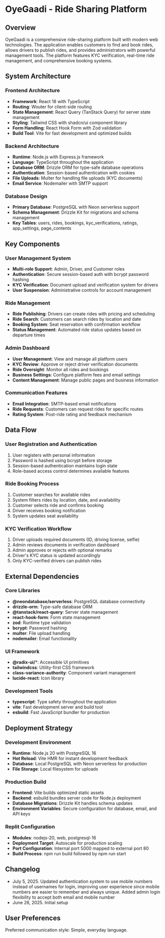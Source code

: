 # OyeGaadi - Ride Sharing Platform

## Overview

OyeGaadi is a comprehensive ride-sharing platform built with modern web technologies. The application enables customers to find and book rides, allows drivers to publish rides, and provides administrators with powerful management tools. The platform features KYC verification, real-time ride management, and comprehensive booking systems.

## System Architecture

### Frontend Architecture
- **Framework**: React 18 with TypeScript
- **Routing**: Wouter for client-side routing
- **State Management**: React Query (TanStack Query) for server state management
- **Styling**: Tailwind CSS with shadcn/ui component library
- **Form Handling**: React Hook Form with Zod validation
- **Build Tool**: Vite for fast development and optimized builds

### Backend Architecture
- **Runtime**: Node.js with Express.js framework
- **Language**: TypeScript throughout the application
- **Database ORM**: Drizzle ORM for type-safe database operations
- **Authentication**: Session-based authentication with cookies
- **File Uploads**: Multer for handling file uploads (KYC documents)
- **Email Service**: Nodemailer with SMTP support

### Database Design
- **Primary Database**: PostgreSQL with Neon serverless support
- **Schema Management**: Drizzle Kit for migrations and schema management
- **Key Tables**: users, rides, bookings, kyc_verifications, ratings, app_settings, page_contents

## Key Components

### User Management System
- **Multi-role Support**: Admin, Driver, and Customer roles
- **Authentication**: Secure session-based auth with bcrypt password hashing
- **KYC Verification**: Document upload and verification system for drivers
- **User Suspension**: Administrative controls for account management

### Ride Management
- **Ride Publishing**: Drivers can create rides with pricing and scheduling
- **Ride Search**: Customers can search rides by location and date
- **Booking System**: Seat reservation with confirmation workflow
- **Status Management**: Automated ride status updates based on departure times

### Admin Dashboard
- **User Management**: View and manage all platform users
- **KYC Review**: Approve or reject driver verification documents
- **Ride Oversight**: Monitor all rides and bookings
- **Business Settings**: Configure platform fees and email settings
- **Content Management**: Manage public pages and business information

### Communication Features
- **Email Integration**: SMTP-based email notifications
- **Ride Requests**: Customers can request rides for specific routes
- **Rating System**: Post-ride rating and feedback mechanism

## Data Flow

### User Registration and Authentication
1. User registers with personal information
2. Password is hashed using bcrypt before storage
3. Session-based authentication maintains login state
4. Role-based access control determines available features

### Ride Booking Process
1. Customer searches for available rides
2. System filters rides by location, date, and availability
3. Customer selects ride and confirms booking
4. Driver receives booking notification
5. System updates seat availability

### KYC Verification Workflow
1. Driver uploads required documents (ID, driving license, selfie)
2. Admin reviews documents in verification dashboard
3. Admin approves or rejects with optional remarks
4. Driver's KYC status is updated accordingly
5. Only KYC-verified drivers can publish rides

## External Dependencies

### Core Libraries
- **@neondatabase/serverless**: PostgreSQL database connectivity
- **drizzle-orm**: Type-safe database ORM
- **@tanstack/react-query**: Server state management
- **react-hook-form**: Form state management
- **zod**: Runtime type validation
- **bcrypt**: Password hashing
- **multer**: File upload handling
- **nodemailer**: Email functionality

### UI Framework
- **@radix-ui/***: Accessible UI primitives
- **tailwindcss**: Utility-first CSS framework
- **class-variance-authority**: Component variant management
- **lucide-react**: Icon library

### Development Tools
- **typescript**: Type safety throughout the application
- **vite**: Fast development server and build tool
- **esbuild**: Fast JavaScript bundler for production

## Deployment Strategy

### Development Environment
- **Runtime**: Node.js 20 with PostgreSQL 16
- **Hot Reload**: Vite HMR for instant development feedback
- **Database**: Local PostgreSQL with Neon serverless for production
- **File Storage**: Local filesystem for uploads

### Production Build
- **Frontend**: Vite builds optimized static assets
- **Backend**: esbuild bundles server code for Node.js deployment
- **Database Migrations**: Drizzle Kit handles schema updates
- **Environment Variables**: Secure configuration for database, email, and API keys

### Replit Configuration
- **Modules**: nodejs-20, web, postgresql-16
- **Deployment Target**: Autoscale for production scaling
- **Port Configuration**: Internal port 5000 mapped to external port 80
- **Build Process**: npm run build followed by npm run start

## Changelog
- July 5, 2025. Updated authentication system to use mobile numbers instead of usernames for login, improving user experience since mobile numbers are easier to remember and always unique. Added admin login flexibility to accept both email and mobile number
- June 26, 2025. Initial setup

## User Preferences
Preferred communication style: Simple, everyday language.